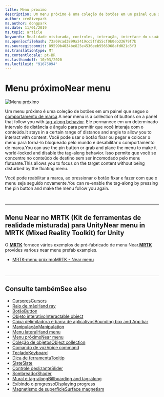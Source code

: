 ```yaml
---
title: Menu próximo
description: Um menu próximo é uma coleção de botões em um painel que segue o comportamento de marca.
author: cre8ivepark
ms.author: dongpark
ms.date: 11/01/2019
ms.topic: article
keywords: Realidade misturada, controles, interação, interface do usuário, UX
ms.openlocfilehash: 73a69cad3899a2419cc5ffd55cf0b0eb33679f7b
ms.sourcegitcommit: 09599b4034be825e4536eeb9566968afd021d5f3
ms.translationtype: MT
ms.contentlocale: pt-BR
ms.lasthandoff: 10/03/2020
ms.locfileid: "91675094"
---
```

# <a name="near-menu"></a><span data-ttu-id="508b2-104">Menu próximo</span><span class="sxs-lookup"><span data-stu-id="508b2-104">Near menu</span></span>

![Menu próximo](images/UX_Hero_NearMenu.jpg)

<span data-ttu-id="508b2-106">Um menu próximo é uma coleção de botões em um painel que segue o [comportamento de marca](billboarding-and-tag-along.md#what-is-a-tag-along).</span><span class="sxs-lookup"><span data-stu-id="508b2-106">A near menu is a collection of buttons on a panel that follow you with [tag-along behavior](billboarding-and-tag-along.md#what-is-a-tag-along).</span></span> <span data-ttu-id="508b2-107">Ele permanece em um determinado intervalo de distância e ângulo para permitir que você interaja com o conteúdo.</span><span class="sxs-lookup"><span data-stu-id="508b2-107">It stays in a certain range of distance and angle to allow you to interact with content.</span></span> <span data-ttu-id="508b2-108">Você pode usar o botão fixar ou pegar e colocar o menu para torná-lo bloqueado pelo mundo e desabilitar o comportamento de marca.</span><span class="sxs-lookup"><span data-stu-id="508b2-108">You can use the pin button or grab and place the menu to make it world-locked and disable the tag-along behavior.</span></span> <span data-ttu-id="508b2-109">Isso permite que você se concentre no conteúdo de destino sem ser incomodado pelo menu flutuante.</span><span class="sxs-lookup"><span data-stu-id="508b2-109">This allows you to focus on the target content without being disturbed by the floating menu.</span></span>

<span data-ttu-id="508b2-110">Você pode reabilitar a marca, ao pressionar o botão fixar e fazer com que o menu seja seguido novamente.</span><span class="sxs-lookup"><span data-stu-id="508b2-110">You can re-enable the tag-along by pressing the pin button and make the menu follow you again.</span></span>

<br>

---

## <a name="near-menu-in-mrtk-mixed-reality-toolkit-for-unity"></a><span data-ttu-id="508b2-111">Menu Near no MRTK (Kit de ferramentas de realidade misturada) para Unity</span><span class="sxs-lookup"><span data-stu-id="508b2-111">Near menu in MRTK (Mixed Reality Toolkit) for Unity</span></span>
<span data-ttu-id="508b2-112">O **[MRTK](https://github.com/Microsoft/MixedRealityToolkit-Unity)** fornece vários exemplos de pré-fabricado de menu Near.</span><span class="sxs-lookup"><span data-stu-id="508b2-112">**[MRTK](https://github.com/Microsoft/MixedRealityToolkit-Unity)** provides various near menu prefab examples.</span></span>

* [<span data-ttu-id="508b2-113">MRTK-menu próximo</span><span class="sxs-lookup"><span data-stu-id="508b2-113">MRTK - Near menu</span></span>](https://microsoft.github.io/MixedRealityToolkit-Unity/Documentation/README_NearMenu.html)


<br>

---


## <a name="see-also"></a><span data-ttu-id="508b2-114">Consulte também</span><span class="sxs-lookup"><span data-stu-id="508b2-114">See also</span></span>

* [<span data-ttu-id="508b2-115">Cursores</span><span class="sxs-lookup"><span data-stu-id="508b2-115">Cursors</span></span>](cursors.md)
* [<span data-ttu-id="508b2-116">Raio de mão</span><span class="sxs-lookup"><span data-stu-id="508b2-116">Hand ray</span></span>](point-and-commit.md)
* [<span data-ttu-id="508b2-117">Botão</span><span class="sxs-lookup"><span data-stu-id="508b2-117">Button</span></span>](button.md)
* [<span data-ttu-id="508b2-118">Objeto interativo</span><span class="sxs-lookup"><span data-stu-id="508b2-118">Interactable object</span></span>](interactable-object.md)
* [<span data-ttu-id="508b2-119">Caixa delimitadora e barra de aplicativos</span><span class="sxs-lookup"><span data-stu-id="508b2-119">Bounding box and App bar</span></span>](app-bar-and-bounding-box.md)
* [<span data-ttu-id="508b2-120">Manipulação</span><span class="sxs-lookup"><span data-stu-id="508b2-120">Manipulation</span></span>](direct-manipulation.md)
* [<span data-ttu-id="508b2-121">Menu lateral</span><span class="sxs-lookup"><span data-stu-id="508b2-121">Hand menu</span></span>](hand-menu.md)
* [<span data-ttu-id="508b2-122">Menu próximo</span><span class="sxs-lookup"><span data-stu-id="508b2-122">Near menu</span></span>](near-menu.md)
* [<span data-ttu-id="508b2-123">Coleção de objetos</span><span class="sxs-lookup"><span data-stu-id="508b2-123">Object collection</span></span>](object-collection.md)
* [<span data-ttu-id="508b2-124">Comando de voz</span><span class="sxs-lookup"><span data-stu-id="508b2-124">Voice command</span></span>](voice-input.md)
* [<span data-ttu-id="508b2-125">Teclado</span><span class="sxs-lookup"><span data-stu-id="508b2-125">Keyboard</span></span>](keyboard.md)
* [<span data-ttu-id="508b2-126">Dica de ferramenta</span><span class="sxs-lookup"><span data-stu-id="508b2-126">Tooltip</span></span>](tooltip.md)
* [<span data-ttu-id="508b2-127">Slate</span><span class="sxs-lookup"><span data-stu-id="508b2-127">Slate</span></span>](slate.md)
* [<span data-ttu-id="508b2-128">Controle deslizante</span><span class="sxs-lookup"><span data-stu-id="508b2-128">Slider</span></span>](slider.md)
* [<span data-ttu-id="508b2-129">Sombreador</span><span class="sxs-lookup"><span data-stu-id="508b2-129">Shader</span></span>](shader.md)
* [<span data-ttu-id="508b2-130">Mural e tag-along</span><span class="sxs-lookup"><span data-stu-id="508b2-130">Billboarding and tag-along</span></span>](billboarding-and-tag-along.md)
* [<span data-ttu-id="508b2-131">Exibindo o progresso</span><span class="sxs-lookup"><span data-stu-id="508b2-131">Displaying progress</span></span>](progress.md)
* [<span data-ttu-id="508b2-132">Magnetismo de superfície</span><span class="sxs-lookup"><span data-stu-id="508b2-132">Surface magnetism</span></span>](surface-magnetism.md)
